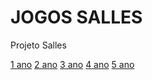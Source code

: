 # JOGOS SALLES
 Projeto Salles

<a href="https://silvalaine.github.io/JOGOS/1_ANO/">1 ano</a>
<a href="https://silvalaine.github.io/JOGOS/2_ANO/">2 ano</a>
<a href="https://silvalaine.github.io/JOGOS/3_ANO/">3 ano</a>
<a href="https://silvalaine.github.io/JOGOS/4_ANO/">4 ano</a>
<a href="https://silvalaine.github.io/JOGOS/5__ANO/">5 ano</a>
